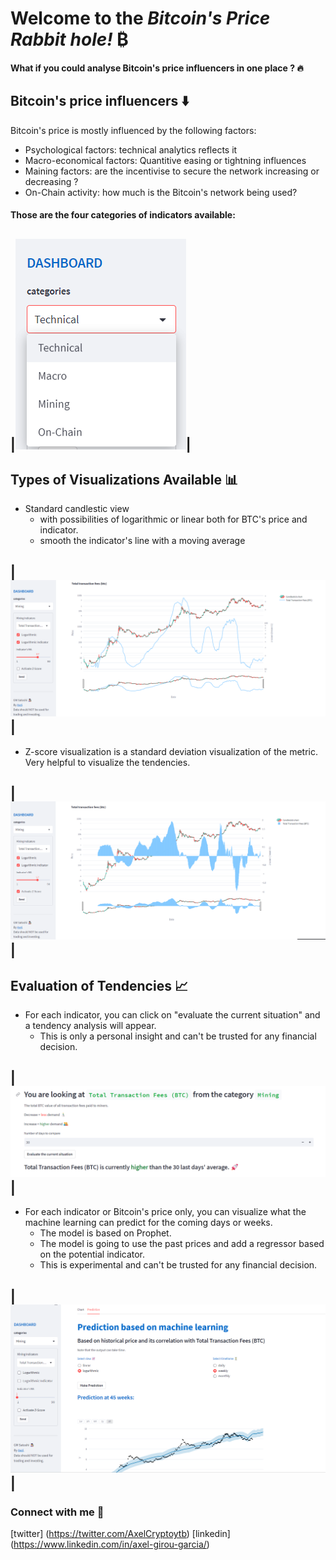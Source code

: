 # Welcome to the *Bitcoin's Price Rabbit hole!* ₿

#### What if you could analyse Bitcoin's price influencers in one place ? 🔥

## Bitcoin's price influencers ⬇️
Bitcoin's price is mostly influenced by the following factors:   
- Psychological factors: technical analytics reflects it
- Macro-economical factors: Quantitive easing or tightning influences   
- Maining factors: are the incentivise to secure the network increasing or decreasing ?   
- On-Chain activity: how much is the Bitcoin's network being used?      


#### Those are the four categories of indicators available: 
|![categories](images/categories.png)|
-


## Types of Visualizations Available 📊

- Standard candlestic view   
    - with possibilities of logarithmic or linear both for BTC's price and indicator.
    - smooth the indicator's line with a moving average 
 
|![macategories](images/ma.png)|
-

- Z-score visualization is a standard deviation visualization of the metric. Very helpful to visualize the tendencies.   

|![zscore](images/zscore.png)|
-

## Evaluation of Tendencies 📈

- For each indicator, you can click on "evaluate the current situation" and a tendency analysis will appear.   
    - This is only a personal insight and can't be trusted for any financial decision.   

|![ev](images/ev.png)|
-

- For each indicator or Bitcoin's price only, you can visualize what the machine learning can predict for the coming days or weeks.  
    - The model is based on Prophet.
    - The model is going to use the past prices and add a regressor based on the potential indicator.  
    - This is experimental and can't be trusted for any financial decision.  

|![prophet](images/prophet.png)|
-

### Connect with me 🫡  
[twitter] (https://twitter.com/AxelCryptoytb)
[linkedin] (https://www.linkedin.com/in/axel-girou-garcia/)
